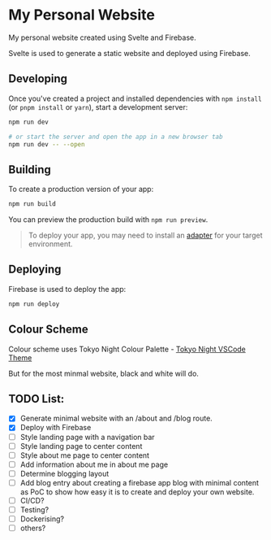 # My Personal Website

My personal website created using Svelte and Firebase. 

Svelte is used to generate a static website and deployed using Firebase.

## Developing

Once you've created a project and installed dependencies with `npm install` (or `pnpm install` or `yarn`), start a development server:

```bash
npm run dev

# or start the server and open the app in a new browser tab
npm run dev -- --open
```

## Building

To create a production version of your app:

```bash
npm run build
```

You can preview the production build with `npm run preview`.

> To deploy your app, you may need to install an [adapter](https://kit.svelte.dev/docs/adapters) for your target environment.

## Deploying

Firebase is used to deploy the app:

```bash
npm run deploy
```

## Colour Scheme

Colour scheme uses Tokyo Night Colour Palette - [Tokyo Night VSCode Theme](https://github.com/enkia/tokyo-night-vscode-theme)

But for the most minmal website, black and white will do.

## TODO List:

- [x] Generate minimal website with an /about and /blog route.
- [x] Deploy with Firebase
- [ ] Style landing page with a navigation bar
- [ ] Style landing page to center content
- [ ] Style about me page to center content
- [ ] Add information about me in about me page
- [ ] Determine blogging layout
- [ ] Add blog entry about creating a firebase app blog with minimal content as PoC to show how easy it is to create and deploy your own website.
- [ ] CI/CD?
- [ ] Testing?
- [ ] Dockerising?
- [ ] others?